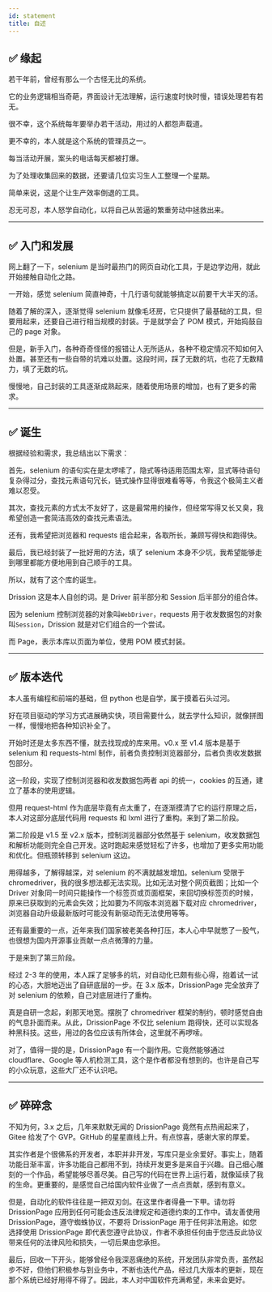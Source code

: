 ```yaml
---
id: statement
title: 自述 
---
```


## ✅️ 缘起

若干年前，曾经有那么一个古怪无比的系统。

它的业务逻辑相当奇葩，界面设计无法理解，运行速度时快时慢，错误处理若有若无。

很不幸，这个系统每年要举办若干活动，用过的人都怨声载道。

更不幸的，本人就是这个系统的管理员之一。

每当活动开展，案头的电话每天都被打爆。

为了处理收集回来的数据，还要请几位实习生人工整理一个星期。

简单来说，这是个让生产效率倒退的工具。

忍无可忍，本人怒学自动化，以将自己从苦逼的繁重劳动中拯救出来。

---

## ✅️ 入门和发展

网上翻了一下，selenium 是当时最热门的网页自动化工具，于是边学边用，就此开始接触自动化之路。

一开始，感觉 selenium 简直神奇，十几行语句就能够搞定以前要干大半天的活。

随着了解的深入，逐渐觉得 selenium 就像毛坯房，它只提供了最基础的工具，但要用起来，还要自己进行相当规模的封装。于是就学会了 POM 模式，开始捣鼓自己的 page 对象。

但是，新手入门，各种奇奇怪怪的报错让人无所适从，各种不稳定情况不知如何入处置。甚至还有一些自带的坑难以处置。这段时间，踩了无数的坑，也花了无数精力，填了无数的坑。

慢慢地，自己封装的工具逐渐成熟起来，随着使用场景的增加，也有了更多的需求。

---

## ✅️ 诞生

根据经验和需求，我总结出以下需求：

首先，selenium 的语句实在是太啰嗦了，隐式等待适用范围太窄，显式等待语句复杂得过分，查找元素语句冗长，链式操作显得很难看等等，令我这个极简主义者难以忍受。

其次，查找元素的方式太不友好了，这是最常用的操作，但经常写得又长又臭，我希望创造一套简洁高效的查找元素语法。

还有，我希望把浏览器和 requests 组合起来，各取所长，兼顾写得快和跑得快。

最后，我已经封装了一批好用的方法，填了 selenium 本身不少坑，我希望能够走到哪里都能方便地用到自己顺手的工具。

所以，就有了这个库的诞生。

Drission 这是本人自创的词。是 Driver 前半部分和 Session 后半部分的组合体。

因为 selenium 控制浏览器的对象叫`WebDriver`，requests 用于收发数据包的对象叫`Session`，Drission 就是对它们组合的一个尝试。

而 Page，表示本库以页面为单位，使用 POM 模式封装。

---

## ✅️ 版本迭代

本人虽有编程和前端的基础，但 python 也是自学，属于摸着石头过河。

好在项目驱动的学习方式进展确实快，项目需要什么，就去学什么知识，就像拼图一样，慢慢地把各种知识补全了。

开始时还是太多东西不懂，就去找现成的库来用。v0.x 至 v1.4 版本是基于 selenium 和 requests-html 制作，前者负责控制浏览器部分，后者负责收发数据包部分。

这一阶段，实现了控制浏览器和收发数据包两者 api 的统一，cookies 的互通，建立了基本的使用逻辑。

但用 request-html 作为底层毕竟有点太重了，在逐渐摸清了它的运行原理之后，本人对这部分底层代码用 requests 和 lxml 进行了重构。来到了第二阶段。

第二阶段是 v1.5 至 v2.x 版本，控制浏览器部分依然基于 selenium，收发数据包和解析功能则完全自己开发。这时跑起来感觉轻松了许多，也增加了更多实用功能和优化。但瓶颈转移到 selenium 这边。

用得越多，了解得越深，对 selenium 的不满就越发增加。selenium 受限于 chromedriver，我的很多想法都无法实现。比如无法对整个网页截图；比如一个 Driver 对象同一时间只能操作一个标签页或页面框架，来回切换标签页的时候，原来已获取到的元素会失效；比如要为不同版本浏览器下载对应 chromedriver，浏览器自动升级最新版时可能没有新驱动而无法使用等等。

还有最重要的一点，近年来我们国家被老美各种打压，本人心中早就憋了一股气，也很想为国内开源事业贡献一点点微薄的力量。

于是来到了第三阶段。

经过 2-3 年的使用，本人踩了足够多的坑，对自动化已颇有些心得，抱着试一试的心态，大胆地迈出了自研底层的一步。在 3.x 版本，DrissionPage 完全放弃了对 selenium 的依赖，自己对底层进行了重构。

真是自研一念起，刹那天地宽。摆脱了 chromedriver 框架的制约，顿时感觉自由的气息扑面而来。从此，DrissionPage 不仅比 selenium 跑得快，还可以实现各种黑科技。这些，用过的各位应该有所体会，这里就不再啰嗦。

对了，值得一提的是，DrissionPage 有一个副作用。它竟然能够通过 cloudflare、Google 等人机检测工具，这个是作者都没有想到的。也许是自己写的小众玩意，这些大厂还不认识吧。

---

## ✅️ 碎碎念

不知为何，3.x 之后，几年来默默无闻的 DrissionPage 竟然有点热闹起来了，Gitee 给发了个 GVP。GitHub 的星星直线上升。有点惊喜，感谢大家的厚爱。

其实作者是个很佛系的开发者，本职并非开发，写库只是业余爱好。事实上，随着功能日渐丰富，许多功能自己都用不到，持续开发更多是来自于兴趣。自己细心雕刻的一个作品，希望能够尽善尽美。自己写的代码在世界上运行着，就像延续了我的生命。更重要的，是感觉自己给国内软件业做了一点点贡献，感到有意义。

但是，自动化的软件往往是一把双刃剑。在这里作者得叠一下甲。请勿将 DrissionPage 应用到任何可能会违反法律规定和道德约束的工作中。请友善使用 DrissionPage，遵守蜘蛛协议，不要将 DrissionPage 用于任何非法用途。如您选择使用 DrissionPage 即代表您遵守此协议，作者不承担任何由于您违反此协议带来任何的法律风险和损失，一切后果由您承担。

最后，回收一下开头，能够曾经令我深恶痛绝的系统，开发团队非常负责，虽然起步不好，但他们积极参与到业务中，不断也迭代产品，经过几大版本的更新，现在那个系统已经好用得不得了。因此，本人对中国软件充满希望，未来会更好。